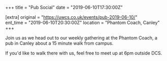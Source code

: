 +++
title = "Pub Social"
date = "2019-06-10T17:30:00Z"

[extra]
original = "https://uwcs.co.uk/events/pub-2019-06-10/"    
ent_time = "2019-06-10T20:30:00Z"
location = "Phantom Coach, Canley"
+++

Join us as we head out to our weekly gathering at the Phantom Coach, a pub in Canley about a 15 minute walk from campus.

If you'd like to walk there with us, feel free to meet up at 6pm outside DCS.

